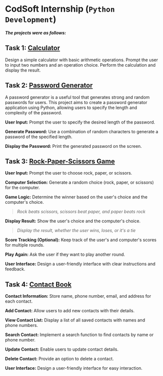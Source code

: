 # CodSoft Internship (`Python Development`)
***The projects were as follows:***

## Task 1: [Calculator](./calculator)
Design a simple calculator with basic arithmetic operations. Prompt the user to input two numbers and an operation choice. Perform the calculation and display
the result.

## Task 2: [Password Generator](./password_generator)
A password generator is a useful tool that generates strong and random passwords for users. This project aims to create a password generator application using
Python, allowing users to specify the length and complexity of the password.

**User Input:** Prompt the user to specify the desired length of the password.

**Generate Password:** Use a combination of random characters to generate a password of the specified length.

**Display the Password:** Print the generated password on the screen.

## Task 3: [Rock-Paper-Scissors Game](./rock_paper_scissors)
**User Input:** Prompt the user to choose rock, paper, or scissors.

**Computer Selection:** Generate a random choice (rock, paper, or scissors) for the computer.

**Game Logic:** Determine the winner based on the user's choice and the computer's choice.
> *Rock beats scissors, scissors beat paper, and paper beats rock*

**Display Result:** Show the user's choice and the computer's choice.
> *Display the result, whether the user wins, loses, or it's a tie*

**Score Tracking (Optional):** Keep track of the user's and computer's scores for multiple rounds.

**Play Again:** Ask the user if they want to play another round.

**User Interface:** Design a user-friendly interface with clear instructions and feedback.

## Task 4: [Contact Book](./contact_book)
**Contact Information:** Store name, phone number, email, and address for each contact.

**Add Contact:** Allow users to add new contacts with their details.

**View Contact List:** Display a list of all saved contacts with names and phone numbers.

**Search Contact:** Implement a search function to find contacts by name or phone number.

**Update Contact:** Enable users to update contact details.

**Delete Contact:** Provide an option to delete a contact.

**User Interface:** Design a user-friendly interface for easy interaction.

